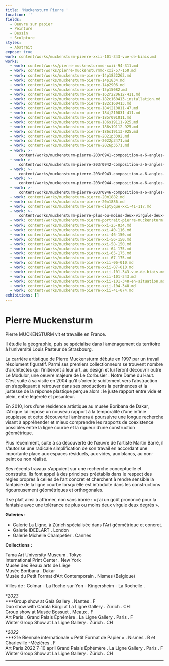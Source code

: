 ```yaml
---
title: 'Muckensturm Pierre '
location: ''
fields:
  - Oeuvre sur papier
  - Peinture
  - Dessin
  - Sculpture
styles:
  - Abstrait
expose: true
work: content/works/muckensturm-pierre-xxii-101-343-vue-de-biais.md
works:
  - work: content/works/pierre-muckensturmmd-xxii-94-311.md
  - work: content/works/pierre-muckensturmmd-xxi-57-150.md
  - work: content/works/muckensturm-pierre-14p1832263.md
  - work: content/works/muckensturm-pierre-14p1834.md
  - work: content/works/muckensturm-pierre-14p2906.md
  - work: content/works/muckensturm-pierre-15p15082.md
  - work: content/works/muckensturm-pierre-162r220612-411.md
  - work: content/works/muckensturm-pierre-182c160413-installation.md
  - work: content/works/muckensturm-pierre-182c160413.md
  - work: content/works/muckensturm-pierre-184j210811-47.md
  - work: content/works/muckensturm-pierre-184j210831-411.md
  - work: content/works/muckensturm-pierre-185r091011.md
  - work: content/works/muckensturm-pierre-186s19111-925.md
  - work: content/works/muckensturm-pierre-186s19112-925.md
  - work: content/works/muckensturm-pierre-186s19113-925.md
  - work: content/works/muckensturm-pierre-2021p3392.md
  - work: content/works/muckensturm-pierre-2022p3471.md
  - work: content/works/muckensturm-pierre-2026p3571.md
  - work: >-
      content/works/muckensturm-pierre-203r0941-composition-a-6-angles-a-entas-.md
  - work: >-
      content/works/muckensturm-pierre-203r0942-composition-a-6-angles-a-entas-.md
  - work: >-
      content/works/muckensturm-pierre-203r0943-composition-a-6-angles-a-entas.md
  - work: >-
      content/works/muckensturm-pierre-203r0944-composition-a-6-angles-a-entas.md
  - work: >-
      content/works/muckensturm-pierre-203r0946-composition-a-6-angles-a-entas.md
  - work: content/works/muckensturm-pierre-20m1882.md
  - work: content/works/muckensturm-pierre-20m1886.md
  - work: content/works/muckensturm-pierre-diptyque-xxi-41-117.md
  - work: >-
      content/works/muckensturm-pierre-plus-ou-moins-deux-virgule-deux-degres-de-fantaisie-orthogonale.md
  - work: content/works/muckensturm-pierre-portrait-pierre-muckensturm.md
  - work: content/works/muckensturm-pierre-xxi-25-034.md
  - work: content/works/muckensturm-pierre-xxi-40-116.md
  - work: content/works/muckensturm-pierre-xxi-46-150.md
  - work: content/works/muckensturm-pierre-xxi-56-150.md
  - work: content/works/muckensturm-pierre-xxi-58-150.md
  - work: content/works/muckensturm-pierre-xxi-64-175.md
  - work: content/works/muckensturm-pierre-xxi-65-175.md
  - work: content/works/muckensturm-pierre-xxi-67-175.md
  - work: content/works/muckensturm-pierre-xxii-06-010.md
  - work: content/works/muckensturm-pierre-xxii-07-010.md
  - work: content/works/muckensturm-pierre-xxii-101-343-vue-de-biais.md
  - work: content/works/muckensturm-pierre-xxii-101-343.md
  - work: content/works/muckensturm-pierre-xxii-101-348-en-situation.md
  - work: content/works/muckensturm-pierre-xxii-104-348.md
  - work: content/works/muckensturm-pierre-xxii-41-074.md
exhibitions: []
---
```


# Pierre Muckensturm

Pierre MUCKENSTURM vit et travaille en France.

Il étudie la géographie, puis se spécialise dans l’aménagement du territoire à l’université Louis Pasteur de Strasbourg.

La carrière artistique de Pierre Muckensturm débute en 1997 par un travail résolument figuratif. Parmi ses premiers collectionneurs se trouvent nombre d’architectes qui l’initieront à leur art, au design et lui feront découvrir outre Le Modulor, une oeuvre majeure de Le Corbusier : Notre Dame du Haut. C’est suite à sa visite en 2004 qu’il s’oriente subitement vers l’abstraction en s’appliquant à retrouver dans ses productions la pertinences et la justesse de la réponse plastique perçue alors : le juste rapport entre vide et plein, entre légèreté et pesanteur.

En 2010, lors d’une résidence artistique au musée Boribana de Dakar, l’Afrique lui impose un nouveau rapport à la temporalité d’une infinie souplesse et cette découverte l’amènera à poursuivre une longue recherche visant à appréhender et mieux comprendre les rapports de coexistence possibles entre la ligne courbe et la rigueur d’une construction géométrique.

Plus récemment, suite à sa découverte de l’œuvre de l’artiste Martin Barré, il s’autorise une radicale simplification de son travail en accordant une importante place aux espaces résiduels, aux vides, aux blancs, au non-peint ou non réalisé.

Ses récents travaux s’appuient sur une recherche conceptuelle et construite. Ils font appel à des principes préétablis dans le respect des règles propres à celles de l’art concret et cherchent à rendre sensible la fantaisie de la ligne courbe lorsqu’elle est introduite dans les constructions rigoureusement géométriques et orthogonales.

Il se plaît ainsi à affirmer, non sans ironie : « j’ai un goût prononcé pour la fantaisie avec une tolérance de plus ou moins deux virgule deux degrés ».

**Galeries :**

* Galerie La Ligne, à Zürich spécialisée dans l'Art géométrique et concret.
* Galerie IDEELART . London
* Galerie Michelle Champetier . Cannes

**Collections :**

Tama Art University Museum . Tokyo\
International Print Center . New York\
Musée des Beaux arts de Liège\
Musée Boribana . Dakar\
Musée du Petit Format d’Art Contemporain . Nismes (Belgique)

Villes de  : Colmar - La Roche-sur-Yon - Kingersheim - La Rochelle .

\**2023*\
*\**Group show at Gaïa Gallery . Nantes . F\
Duo show with Carola Bürgi at La Ligne Gallery . Zürich . CH\
Group show at Musée Bossuet . Meaux . F\
Art Paris . Grand Palais Éphémère . La Ligne Gallery . Paris . F\
Winter Group Show at La Ligne Gallery . Zürich . CH

\**2022*\
*\**21e Biennale internationale « Petit Format de Papier » . Nismes . B et Charleville -Mézières . F\
Art Paris 2022 7-10 april Grand Palais Éphémère . La Ligne Gallery . Paris . F\
Winter Group Show at La Ligne Gallery . Zürich . CH

***
